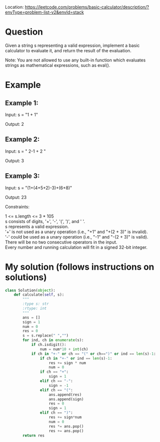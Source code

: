 Location: https://leetcode.com/problems/basic-calculator/description/?envType=problem-list-v2&envId=stack
# Question
Given a string s representing a valid expression, implement a basic calculator to evaluate it, and return the result of the evaluation.

Note: You are not allowed to use any built-in function which evaluates strings as mathematical expressions, such as eval().
 
# Example

## Example 1:

Input: s = "1 + 1"

Output: 2

## Example 2:

Input: s = " 2-1 + 2 "

Output: 3

## Example 3:

Input: s = "(1+(4+5+2)-3)+(6+8)"

Output: 23
 

Constraints:

1 <= s.length <= 3 * 105\
s consists of digits, '+', '-', '(', ')', and ' '.\
s represents a valid expression.\
'+' is not used as a unary operation (i.e., "+1" and "+(2 + 3)" is invalid).\
'-' could be used as a unary operation (i.e., "-1" and "-(2 + 3)" is valid).\
There will be no two consecutive operators in the input.\
Every number and running calculation will fit in a signed 32-bit integer.
 

# My solution (follows instructions on solutions)
```python
class Solution(object):
    def calculate(self, s):
        """
        :type s: str
        :rtype: int
        """
        ans = []
        sign = 1
        num = 0
        res = 0
        s = s.replace(" ","")
        for ind, ch in enumerate(s):
            if ch.isdigit():
                num = num*10 + int(ch)
            if ch in "+-" or ch == "(" or ch==")" or ind == len(s)-1:
                if ch in "+-" or ind == len(s)-1:
                    res += sign * num
                    num = 0
                if ch == "+":
                    sign = 1
                elif ch == "-":
                    sign = -1
                elif ch == "(":
                    ans.append(res)
                    ans.append(sign)
                    res = 0
                    sign = 1
                elif ch == ")":
                    res += sign*num
                    num = 0
                    res *= ans.pop()
                    res += ans.pop()
        return res
        
```
